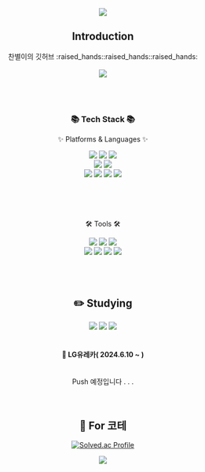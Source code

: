 <div align=center>
	<img src="https://capsule-render.vercel.app/api?type=waving&color=auto&height=200&section=header&text=Byeol's%20Log!&fontSize=60" />	
</div>
<div align=center>


## Introduction 
<div>
찬별이의 깃허브 :raised_hands::raised_hands::raised_hands:
<br/>
<br/>
	<img src="https://github-readme-stats.vercel.app/api/top-langs/?username=cksquf98&layout=compact"><br><br>
<br/>
<br/>

 <!--기술스택-->
 <div align=center>
  <h3>📚 Tech Stack 📚</h3>
	<p>✨ Platforms & Languages ✨</p>
</div>
<div align="center">
  <!--프론트-->
  <img src="https://img.shields.io/badge/HTML5-E34F26?style=for-the-badge&logo=HTML5&logoColor=white">
  <img src="https://img.shields.io/badge/CSS3-1572B6?style=for-the-badge&logo=CSS3&logoColor=white">
  <img src="https://img.shields.io/badge/JavaScript-F7DF1E?style=for-the-badge&logo=JavaScript&logoColor=white">
  
  <br/>
  
  <!--백-->
  <img src="https://img.shields.io/badge/Python-3776AB?style=for-the-badge&logo=Python&logoColor=white">
  <img src="https://img.shields.io/badge/PHP-777BB4?style=for-the-badge&logo=php&logoColor=white)"><br>
  <img src="https://img.shields.io/badge/Java-ED8B00?style=for-the-badge&logo=openjdk&logoColor=white">
  <img src="https://img.shields.io/badge/Oracle-F80000?style=for-the-badge&logo=oracle&logoColor=black">
  <img src="https://img.shields.io/badge/MySQL-4479A1?style=for-the-badge&logo=MySQL&logoColor=white">
  <img src="https://img.shields.io/badge/C%2B%2B-00599C?style=for-the-badge&logo=c%2B%2B&logoColor=white"><br/><br/>
</div>
<br/>
<br/> 
<br/>
<div align=center>
	 <p>🛠️ Tools 🛠️</p>
</div>
<div align=center>
   <img src="https://img.shields.io/badge/Visual%20Studio%20Code-0078d7.svg?style=for-the-badge&logo=visual-studio-code&logoColor=white">
   <img src="https://img.shields.io/badge/Eclipse-FE7A16.svg?style=for-the-badge&logo=Eclipse&logoColor=white">
   <img src="https://img.shields.io/badge/firebase-%23039BE5.svg?style=for-the-badge&logo=firebase"><br>
   <img src="https://img.shields.io/badge/springboot-6DB33F?style=for-the-badge&logo=springboot&logoColor=white">
   <img src="https://img.shields.io/badge/apache%20tomcat-%23F8DC75.svg?style=for-the-badge&logo=apache-tomcat&logoColor=black">
   <img src="https://img.shields.io/badge/nginx-%23009639.svg?style=for-the-badge&logo=nginx&logoColor=white">
   <img src="https://img.shields.io/badge/AWS-%23FF9900.svg?style=for-the-badge&logo=amazon-aws&logoColor=white">
</div>
 <br/>
 <br/>
 <br/>
<div align=center>
  
  
 <!--공부중 -->
  ## :pencil2: Studying 
 <img src="https://img.shields.io/badge/React-20232A?style=for-the-badge&logo=react&logoColor=61DAFB">
 <img src="https://img.shields.io/badge/Vue.js-35495E?style=for-the-badge&logo=vue.js&logoColor=4FC08D">
 <img src="https://img.shields.io/badge/jQuery-0769AD?style=for-the-badge&logo=jquery&logoColor=white">
 <br><br>
 

  #### 📑 LG유레카( 2024.6.10 ~ )
 <br>
 Push 예정입니다 . . .
 
 
  
 <br/>
 <br/>
 <br/>

<!-- 알고리즘 -->
## :muscle: For 코테  
[![Solved.ac Profile](http://mazassumnida.wtf/api/generate_badge?boj=cksquf98)](https://solved.ac/cksquf98)<br/>

</div>

<div align=center>
	<img src="https://capsule-render.vercel.app/api?type=waving&color=auto&height=200&section=footer" />	
</div>
<!--
**cksquf98/cksquf98** is a ✨ _special_ ✨ repository because its `README.md` (this file) appears on your GitHub profile.

Here are some ideas to get you started:

- 🔭 I’m currently working on ...
- 🌱 I’m currently learning ...
- 👯 I’m looking to collaborate on ...
- 🤔 I’m looking for help with ...
- 💬 Ask me about ...
- 📫 How to reach me: ...
- 😄 Pronouns: ...
- ⚡ Fun fact: ...
-->

